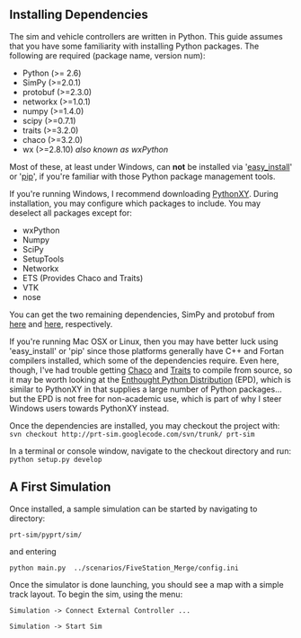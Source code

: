 ## Installing Dependencies ##

The sim and vehicle controllers are written in Python. This guide assumes that you have some familiarity with installing Python packages. The following are required (package name, version num):

  * Python (>= 2.6)
  * SimPy (>=2.0.1)
  * protobuf (>=2.3.0)
  * networkx (>=1.0.1)
  * numpy (>=1.4.0)
  * scipy (>=0.7.1)
  * traits (>=3.2.0)
  * chaco (>=3.2.0)
  * wx (>=2.8.10)  _also known as wxPython_

Most of these, at least under Windows, can **not** be installed via '[easy\_install](http://pypi.python.org/pypi/setuptools)' or '[pip](http://pypi.python.org/pypi/pip)', if you're familiar with those Python package management tools.

If you're running Windows, I recommend downloading [PythonXY](http://www.pythonxy.com/). During installation, you may configure which packages to include. You may deselect all packages except for:
  * wxPython
  * Numpy
  * SciPy
  * SetupTools
  * Networkx
  * ETS  (Provides Chaco and Traits)
  * VTK
  * nose

You can get the two remaining dependencies, SimPy and protobuf from [here](http://simpy.sourceforge.net/archive.htm) and [here](http://code.google.com/p/protobuf/downloads/list), respectively.

If you're running Mac OSX or Linux, then you may have better luck using 'easy\_install' or 'pip' since those platforms generally have C++ and Fortan compilers installed, which some of the dependencies require. Even here, though, I've had trouble getting [Chaco](http://code.enthought.com/projects/chaco/) and [Traits](http://code.enthought.com/projects/traits/) to compile from source, so it may be worth looking at the [Enthought Python Distribution](http://www.enthought.com/products/epd.php) (EPD), which is similar to PythonXY in that supplies a large number of Python packages... but the EPD is not free for non-academic use, which is part of why I steer Windows users towards PythonXY instead.

Once the dependencies are installed, you may checkout the project with:
`svn checkout http://prt-sim.googlecode.com/svn/trunk/ prt-sim`

In a terminal or console window, navigate to the checkout directory and run:
`python setup.py develop`

## A First Simulation ##

Once installed, a sample simulation can be started by navigating to directory:

`prt-sim/pyprt/sim/`

and entering

`python main.py  ../scenarios/FiveStation_Merge/config.ini`

Once the simulator is done launching, you should see a map with a simple track layout. To begin the sim, using the menu:

`Simulation -> Connect External Controller ...`

`Simulation -> Start Sim`